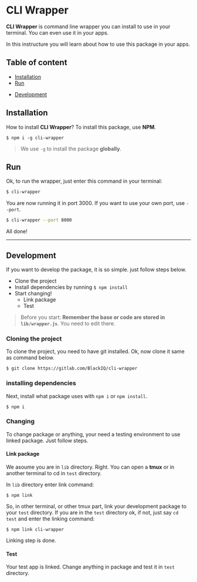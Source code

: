 # CLI Wrapper

**CLI Wrapper** is command line wrapper you can install to use in your terminal. You can even use it in your apps.

In this instructure you will learn about how to use this package in your apps.

## Table of content

- [Installation](#installation)
- [Run]($run)
<!-- - [methods](#methods) -->
- [Development](#development)

## Installation

How to install **CLI Wrapper**? To install this package, use **NPM**.

```shell
$ npm i -g cli-wrapper
```

> We use `-g` to install the package **globally**.

<!-- ## Config

So, import the package.

```javascript
// ESM 6 and higher
import RayID from "rayid";

// ESM 5 and lower
const RayID = require("rayid");
```

Now create your instance with what kind of rayid you want.

- digit: Numbers
- lower: Alphabet in lower case.
- upper: Alphabet in upper case.
- symbol: Symbols for password and stuff.

> No type means all combined togather.

```javascript
const ray = new RayID("lower");
``` -->

<!-- ## Methods

Only one method! `gen()`.

### `gen()`

in **gen()** just say the length.

> There is no limit :)

```javascript
const r = ray.gen(50);
console.log(r); // zpciqivbkgoubrurrnozqhcdzlerjkllgtwbqbhllrxcremprd
```

Or do it inside.

```javascript
console.log(ray.gen(50)); // clherhvpkhwynhqhzluozionumnjqgjroeiymgqvlaknzjtdic
```

## Examples

Create common instances.

```javascript
const ray = new RayID(); // All values
const srt = new RayID("lower"); // Loercase generator
const int = new RayID("digit"); // Only int generator
const sym = new RayID("symbol"); // Symbol generator
```

Now use them:

```javascript
console.log(ray.gen(10)); // Z*jVQ3c:+H
console.log(srt.gen(10)); // ksixvpqohi
console.log(int.gen(10)); // 4748182066
console.log(sym.gen(10)); // ?,^.+</::/
``` -->

## Run

Ok, to run the wrapper, just enter this command in your terminal:

```bash
$ cli-wrapper
```

You are now running it in port 3000. If you want to use your own port, use `--port`.

```bash
$ cli-wrapper --port 8000
```

All done!

---

## Development

If you want to develop the package, it is so simple. just follow steps below.

- Clone the project
- Install dependencies by running `$ npm install`
- Start changing!
  - Link package
  - Test

> Before you start: **Remember the base or code are stored in `lib/wrapper.js`**. You need to edit there.

### Cloning the project

To clone the project, you need to have git installed. Ok, now clone it same as command below.

```shell
$ git clone https://gitlab.com/BlackIQ/cli-wrapper
```

### installing dependencies

Next, install what package uses with `npm i` or `npm install`.

```shell
$ npm i
```

### Changing

To change package or anything, your need a testing environment to use linked package. Just follow steps.

#### Link package

We asoume you are in `lib` directory. Right. You can open a **tmux** or in another terminal to cd in `test` directory.

In `lib` directory enter link command:

```shell
$ npm link
```

So, in other terminal, or other tmux part, link your development package to your `test` directory. If you are in the `test` directory ok, if not, just say `cd test` and enter the linking command:

```shell
$ npm link cli-wrapper
```

Linking step is done.

#### Test

Your test app is linked. Change anything in package and test it in `test` directory.